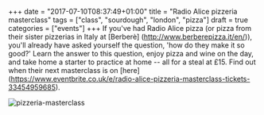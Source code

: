 +++
date = "2017-07-10T08:37:49+01:00"
title = "Radio Alice pizzeria masterclass"
tags = ["class", "sourdough", "london", "pizza"]
draft = true
categories = ["events"]
+++
If you've had Radio Alice pizza (or pizza from their sister pizzerias in Italy at [Berberè] (http://www.berberepizza.it/en/)), you'll already have asked yourself the question, 'how do they make it so good?' Learn the answer to this question, enjoy pizza and wine on the day, and take home a starter to practice at home -- all for a steal at £15. Find out when their next masterclass is on [here] (https://www.eventbrite.co.uk/e/radio-alice-pizzeria-masterclass-tickets-33454959685).

![pizzeria-masterclass](/images/pizzeria-masterclass.jpg)
